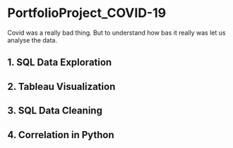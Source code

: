 # PortfolioProject_COVID-19
Covid was a really bad thing. But to understand how bas it really was let us analyse the data.

## 1. SQL Data Exploration
## 2. Tableau Visualization
## 3. SQL Data Cleaning
## 4. Correlation in Python
